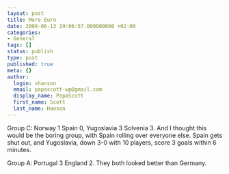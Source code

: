 ```yaml
---
layout: post
title: More Euro
date: 2000-06-13 19:06:57.000000000 +02:00
categories:
- General
tags: []
status: publish
type: post
published: true
meta: {}
author:
  login: shanson
  email: papascott-wp@gmail.com
  display_name: PapaScott
  first_name: Scott
  last_name: Hanson
---
```

<p>Group C: Norway 1 Spain 0, Yugoslavia 3 Solvenia 3. And I thought this would be the boring group, with Spain rolling over everyone else. Spain gets shut out, and Yugoslavia, down 3-0 with 10 players, score 3 goals within 6 minutes. </p>
<p>Group A: Portugal 3 England 2. They both looked better than Germany.</p>
